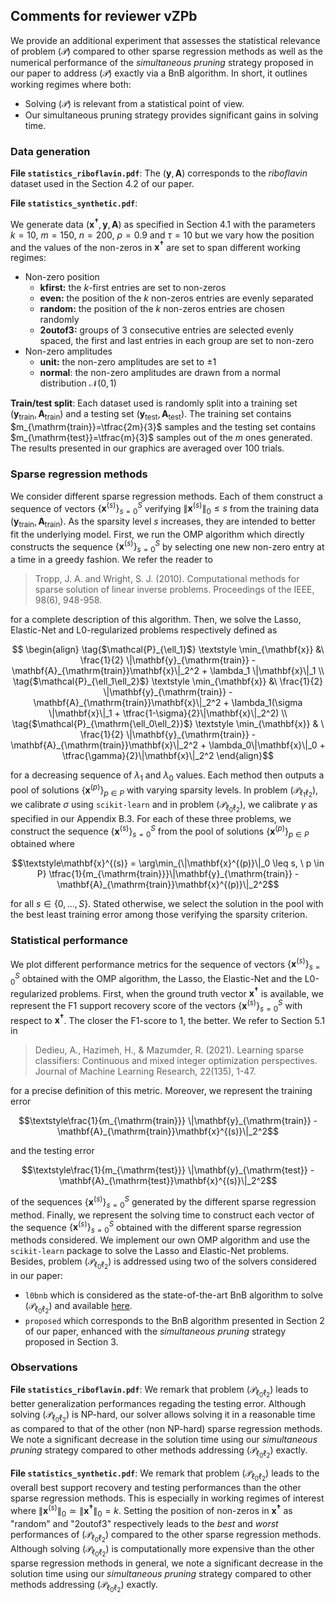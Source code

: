 Comments for reviewer vZPb
--------------------------

We provide an additional experiment that assesses the statistical relevance of problem $(\mathcal{P})$ compared to other sparse regression methods as well as the numerical performance of the *simultaneous pruning* strategy proposed in our paper to address $(\mathcal{P})$ exactly via a BnB algorithm.
In short, it outlines working regimes where both:

- Solving $(\mathcal{P})$ is relevant from a statistical point of view.
- Our simultaneous pruning strategy provides significant gains in solving time.

### Data generation

**File `statistics_riboflavin.pdf`**: 
The $(\mathbf{y},\mathbf{A})$ corresponds to the *riboflavin* dataset used in the Section 4.2 of our paper.

**File `statistics_synthetic.pdf`**: 

We generate data $(\mathbf{x^{\dagger}},\mathbf{y},\mathbf{A})$ as specified in Section 4.1 with the parameters $k=10$, $m=150$, $n=200$, $\rho=0.9$ and $\tau=10$ but we vary how the position and the values of the non-zeros in $\mathbf{x^{\dagger}}$ are set to span different working regimes:
- Non-zero position
  - **kfirst:** the $k$-first entries are set to non-zeros 
  - **even:** the position of the $k$ non-zeros entries are evenly separated
  - **random:** the position of the $k$ non-zeros entries are chosen randomly
  - **2outof3:** groups of $3$ consecutive entries are selected evenly spaced, the first and last entries in each group are set to non-zero
- Non-zero amplitudes
  - **unit:** the non-zero amplitudes are set to $\pm1$
  - **normal**: the non-zero amplitudes are drawn from a normal distribution $\mathcal{N}(0,1)$

**Train/test split**:
Each dataset used is randomly split into a training set $(\mathbf{y}_{\mathrm{train}},\mathbf{A}_{\mathrm{train}})$ and a testing set $(\mathbf{y}_{\mathrm{test}},\mathbf{A}_{\mathrm{test}})$.
The training set contains $m_{\mathrm{train}}=\tfrac{2m}{3}$ samples and the testing set contains $m_{\mathrm{test}}=\tfrac{m}{3}$ samples out of the $m$ ones generated.
The results presented in our graphics are averaged over $100$ trials.

### Sparse regression methods

We consider different sparse regression methods.
Each of them construct a sequence of vectors $\{\mathbf{x}^{(s)}\}_{s=0}^{S}$ verifying $\|\mathbf{x}^{(s)}\|_0 \leq s$ from the training data $(\mathbf{y}_{\mathrm{train}},\mathbf{A}_{\mathrm{train}})$.
As the sparsity level $s$ increases, they are intended to better fit the underlying model.
First, we run the OMP algorithm which directly constructs the sequence $\{\mathbf{x}^{(s)}\}_{s=0}^{S}$ by selecting one new non-zero entry at a time in a greedy fashion.
We refer the reader to 

> Tropp, J. A. and Wright, S. J. (2010). Computational methods for sparse solution of linear inverse problems. Proceedings of the IEEE, 98(6), 948-958.

for a complete description of this algorithm.
Then, we solve the Lasso, Elastic-Net and L0-regularized problems respectively defined as

$$
\begin{align}
    \tag{$\mathcal{P}_{\ell_1}$}
    \textstyle \min_{\mathbf{x}} &\ \frac{1}{2} \|\mathbf{y}_{\mathrm{train}} - \mathbf{A}_{\mathrm{train}}\mathbf{x}\|_2^2 + \lambda_1 \|\mathbf{x}\|_1 \\
    \tag{$\mathcal{P}_{\ell_1\ell_2}$}
    \textstyle \min_{\mathbf{x}} &\ \frac{1}{2} \|\mathbf{y}_{\mathrm{train}} - \mathbf{A}_{\mathrm{train}}\mathbf{x}\|_2^2 + \lambda_1(\sigma \|\mathbf{x}\|_1 + \tfrac{1-\sigma}{2}\|\mathbf{x}\|_2^2) \\
    \tag{$\mathcal{P}_{\mathrm{\ell_0\ell_2}}$}
    \textstyle \min_{\mathbf{x}} & \ \frac{1}{2} \|\mathbf{y}_{\mathrm{train}} - \mathbf{A}_{\mathrm{train}}\mathbf{x}\|_2^2 + \lambda_0\|\mathbf{x}\|_0 + \tfrac{\gamma}{2}\|\mathbf{x}\|_2^2
\end{align}$$

for a decreasing sequence of $\lambda_1$ and $\lambda_0$ values.
Each method then outputs a pool of solutions $\{\mathbf{x}^{(p)}\}_{p \in P}$ with varying sparsity levels.
In problem $(\mathcal{P}_{\ell_1\ell_2})$, we calibrate $\sigma$ using `scikit-learn` and in problem $(\mathcal{P}_{\ell_0\ell_2})$, we calibrate $\gamma$ as specified in our Appendix B.3.
For each of these three problems, we construct the sequence $\{\mathbf{x}^{(s)}\}_{s=0}^{S}$ from the pool of solutions $\{\mathbf{x}^{(p)}\}_{p \in P}$ obtained where 

$$\textstyle\mathbf{x}^{(s)} = \arg\min_{\|\mathbf{x}^{(p)}\|_0 \leq s, \ p \in P} \tfrac{1}{m_{\mathrm{train}}}\|\mathbf{y}_{\mathrm{train}} - \mathbf{A}_{\mathrm{train}}\mathbf{x}^{(p)}\|_2^2$$

for all $s \in \{0,\ldots,S\}$.
Stated otherwise, we select the solution in the pool with the best least training error among those verifying the sparsity criterion.

### Statistical performance

We plot different performance metrics for the sequence of vectors $\{\mathbf{x}^{(s)}\}_{s=0}^{S}$ obtained with the OMP algorithm, the Lasso, the Elastic-Net and the L0-regularized problems.
First, when the ground truth vector $\mathbf{x^{\dagger}}$ is available, we represent the F1 support recovery score of the vectors $\{\mathbf{x}^{(s)}\}_{s=0}^{S}$ with respect to $\mathbf{x^{\dagger}}$.
The closer the F1-score to $1$, the better.
We refer to Section 5.1 in 

> Dedieu, A., Hazimeh, H., & Mazumder, R. (2021). Learning sparse classifiers: Continuous and mixed integer optimization perspectives. Journal of Machine Learning Research, 22(135), 1-47.

for a precise definition of this metric.
Moreover, we represent the training error

$$\textstyle\frac{1}{m_{\mathrm{train}}} \|\mathbf{y}_{\mathrm{train}} - \mathbf{A}_{\mathrm{train}}\mathbf{x}^{(s)}\|_2^2$$

and the testing error

$$\textstyle\frac{1}{m_{\mathrm{test}}} \|\mathbf{y}_{\mathrm{test}} - \mathbf{A}_{\mathrm{test}}\mathbf{x}^{(s)}\|_2^2$$

of the sequences $\{\mathbf{x}^{(s)}\}_{s=0}^{S}$ generated by the different sparse regression method.
Finally, we represent the solving time to construct each vector of the sequence $\{\mathbf{x}^{(s)}\}_{s=0}^{S}$ obtained with the different sparse regression methods considered.
We implement our own OMP algorithm and use the `scikit-learn` package to solve the Lasso and Elastic-Net problems.
Besides, problem $(\mathcal{P}_{\ell_0\ell_2})$ is addressed using two of the solvers considered in our paper:
- `l0bnb` which is considered as the state-of-the-art BnB algorithm to solve $(\mathcal{P}_{\ell_0\ell_2})$ and available [here](https://github.com/alisaab/l0bnb).
- `proposed` which corresponds to the BnB algorithm presented in Section 2 of our paper, enhanced with the *simultaneous pruning* strategy proposed in Section 3.

### Observations

**File `statistics_riboflavin.pdf`**:
We remark that problem $(\mathcal{P}_{\ell_0\ell_2})$ leads to better generalization performances regading the testing error.
Although solving $(\mathcal{P}_{\ell_0\ell_2})$ is NP-hard, our solver allows solving it in a reasonable time as compared to that of the other (non NP-hard) sparse regression methods.
We note a significant decrease in the solution time using our *simultaneous pruning* strategy compared to other methods addressing $(\mathcal{P}_{\ell_0\ell_2})$ exactly.

**File `statistics_synthetic.pdf`**:
We remark that problem $(\mathcal{P}_{\ell_0\ell_2})$ leads to the overall best support recovery and testing performances than the other sparse regression methods.
This is especially in working regimes of interest where $\|\mathbf{x}^{(s)}\|_0 \simeq \|\mathbf{x^{\dagger}}\|_0 = k$.
Setting the position of non-zeros in $\mathbf{x^{\dagger}}$ as "random" and "2outof3" respectively leads to the *best* and *worst* performances of $(\mathcal{P}_{\ell_0\ell_2})$ compared to the other sparse regression methods.
Although solving $(\mathcal{P}_{\ell_0\ell_2})$ is computationally more expensive than the other sparse regression methods in general, we note a significant decrease in the solution time using our *simultaneous pruning* strategy compared to other methods addressing $(\mathcal{P}_{\ell_0\ell_2})$ exactly.
